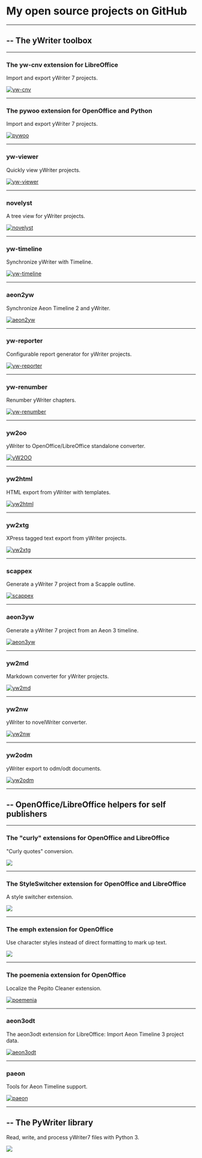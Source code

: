 # My open source projects on GitHub

---

## -- The yWriter toolbox

---

### The yw-cnv extension for LibreOffice
Import and export yWriter 7 projects.

[![yw-cnv](img/yw-cnv_thumb.png)](https://peter88213.github.io/yw-cnv/)

---

### The pywoo extension for OpenOffice and Python
Import and export yWriter 7 projects.

[![pywoo](img/pywoo_thumb.png)](https://peter88213.github.io/pywoo/)

---

### yw-viewer
Quickly view yWriter projects.

[![yw-viewer](img/yw-viewer_thumb.png)](https://peter88213.github.io/yw-viewer/)

---

### novelyst
A tree view for yWriter projects.

[![novelyst](img/novelyst_thumb.png)](https://peter88213.github.io/novelyst/)

---

### yw-timeline
Synchronize yWriter with Timeline.

[![yw-timeline](img/yw-timeline_thumb.png)](https://peter88213.github.io/yw-timeline/)

---

### aeon2yw
Synchronize Aeon Timeline 2 and yWriter.

[![aeon2yw](img/aeon2yw_thumb.png)](https://peter88213.github.io/aeon2yw/)

---

### yw-reporter
Configurable report generator for yWriter projects.

[![yw-reporter](img/yw-reporter_thumb.png)](https://peter88213.github.io/yw-reporter/)

---

### yw-renumber 
Renumber yWriter chapters.

[![yw-renumber](img/yw-renumber_thumb.png)](https://peter88213.github.io/yw-renumber/)

---

### yw2oo
yWriter to OpenOffice/LibreOffice standalone converter.

[![yW2OO](img/yw2oo_thumb.png)](https://peter88213.github.io/yW2OO/)

---

### yw2html
HTML export from yWriter with templates.

[![yw2html](img/yw2html_thumb.png)](https://peter88213.github.io/yw2html/)

---

### yw2xtg
XPress tagged text export from yWriter projects.

[![yw2xtg](img/yw2xtg_thumb.png)](https://peter88213.github.io/yw2xtg/)

---


### scappex
Generate a yWriter 7 project from a Scapple outline.

[![scappex](img/scappex_thumb.png)](https://peter88213.github.io/scappex/)

---

### aeon3yw
Generate a yWriter 7 project from an Aeon 3 timeline.

[![aeon3yw](img/aeon3yw_thumb.png)](https://peter88213.github.io/aeon3yw/)

---

### yw2md
Markdown converter for yWriter projects.

[![yw2md](img/yw2md_thumb.png)](https://peter88213.github.io/yw2md/)


---

### yw2nw
yWriter to novelWriter converter.

[![yw2nw](img/yw2nw_thumb.png)](https://peter88213.github.io/yw2nw/)


---
### yw2odm
yWriter export to odm/odt documents.

[![yw2odm](img/yw2odm_thumb.png)](https://peter88213.github.io/yw2odm/)


---

## -- OpenOffice/LibreOffice helpers for self publishers

---

### The "curly" extensions for OpenOffice and LibreOffice
"Curly quotes" conversion.

[![](img/curly_thumb.png)](https://peter88213.github.io/curly/)

<!---

### The curly-fr-fr extension

[![](img/curly-fr-fr_thumb.png)](https://peter88213.github.io/curly-fr-FR/)

### The curly-en-us extension

[![](img/curly-en-us_thumb.png)](https://peter88213.github.io/curly-en-US/)

### The curly-en-gb extension

[![](img/curly-en-gb_thumb.png)](https://peter88213.github.io/curly-en-GB/)

### The curly-de-de extension

[![](img/curly-de-de_thumb.png)](https://peter88213.github.io/curly-de-DE/)

### The curly-de-ch extension

[![](img/curly-de-ch_thumb.png)](https://peter88213.github.io/curly-de-CH/)
--->

---

### The StyleSwitcher extension for OpenOffice and LibreOffice
A style switcher extension.

[![](img/styleswitcher_thumb.png)](https://peter88213.github.io/StyleSwitcher/)

---

### The emph extension for OpenOffice
Use character styles instead of direct formatting to mark up text.

[![](img/emph_thumb.png)](https://peter88213.github.io/emph/)

---

### The poemenia extension for OpenOffice
Localize the Pepito Cleaner extension.

[![poemenia](img/poemenia_thumb.png)](https://peter88213.github.io/poemenia/)


---

### aeon3odt
The aeon3odt extension for LibreOffice: Import Aeon Timeline 3 project data.

[![aeon3odt](img/aeon3odt_thumb.png)](https://peter88213.github.io/aeon3odt/)

---

### paeon
Tools for Aeon Timeline support.

[![paeon](img/paeon_thumb.png)](https://peter88213.github.io/paeon/)

---

## -- The PyWriter library
Read, write, and process yWriter7 files with Python 3.

[![](img/pywriter_thumb.png)](https://peter88213.github.io/PyWriter/)


